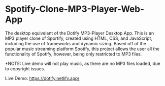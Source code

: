 # Spotify-Clone-MP3-Player-Web-App
The desktop equivelant of the Dotify MP3-Player Desktop App. This is an MP3 player clone of Sportify, created using HTML, CSS, and JavaScript, including the use of frameworks and dynamic sizing. Based off of the popular music streaming platform Spotify, this project allows the user all the functionality of Spotify, however, being only restricted to MP3 files.

*NOTE:
Live demo will not play music, as there are no MP3 files loaded, due to copyright issues.

Live Demo:
https://dotify.netlify.app/
